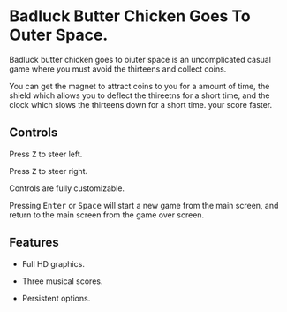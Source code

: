 # Badluck Butter Chicken Goes To Outer Space.

Badluck butter chicken goes to oiuter space is an uncomplicated casual game where you must avoid the thirteens and collect coins.

You can get the magnet to attract coins to you for a amount of time, the shield which allows you to deflect the thireetns for a short time, and the clock which slows the thirteens down for a short time. your score faster.

## Controls

Press <kbd>Z</kbd> to steer left.

Press <kbd>Z</kbd>  to steer right.

Controls are fully customizable.

Pressing <kbd>Enter</kbd> or <kbd>Space</kbd> will start a new game from the main screen, and return to the main screen from the game over screen.

## Features

- Full HD graphics.

- Three musical scores.

- Persistent options.
